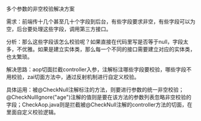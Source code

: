 多个参数的非空校验解决方案

需求：前端传十几个甚至几十个字段到后台，有些字段要求非空，有些字段可以为空，后台要处理这些字段，调用第三方接口。

分析：那么这些字段该怎么校验呢？如果直接在代码里写是否等于null，字段太多，不优雅。如果是建立实体类，那么每一个不同的接口需要建立对应的实体类，也太繁琐。

解决思路：aop切面拦截controller入参，注解标注哪些字段要校验，哪些字段不用校验，zai切面方法中，通过反射机制进行自定义校验。

具体运用：被@CheckNull注解标注的方法，则要进行参数的统一非空校验；@CheckNullIgnore("age")注解的值则是要在该方法的参数列表忽略非空校验的字段；CheckAop.java则是拦截被@CheckNull注解的controller方法的切面，在里面自定义校验逻辑。
